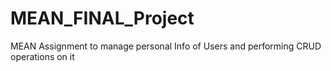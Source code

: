 # MEAN_FINAL_Project
MEAN Assignment to manage personal Info of Users and performing CRUD operations on it
